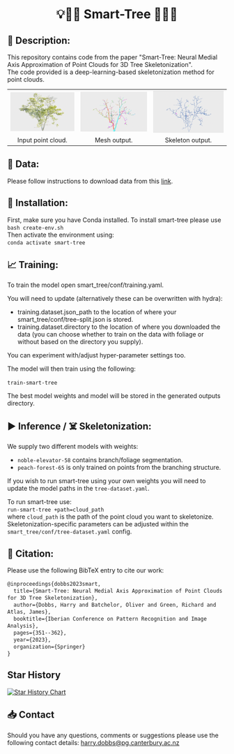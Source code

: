 # <center> 💡🧠🤔 Smart-Tree 🌳🌲🌴 </center>

## 📝 Description:

This repository contains code from the paper "Smart-Tree: Neural Medial Axis Approximation of Point Clouds for 3D Tree Skeletonization". <br>
The code provided is a deep-learning-based skeletonization method for point clouds.

<table>
<tr>
  <td style="text-align: center"><img src="images/botanic-pcd.png", height=100%></td>
  <td style="text-align: center"><img src="images/botanic-branch-mesh.png", height=100%></td>
  <td style="text-align: center"><img src="images/botanic-skeleton.png", height=100%></td>
</tr>
<tr>
  <td align="center">Input point cloud.</td>
  <td align="center">Mesh output.</td>
  <td align="center">Skeleton output.</td>
</tr>
</table>


## 💾 Data:

Please follow instructions to download data from this <a href="https://github.com/uc-vision/synthetic-trees">link</a>. <br>

## 🔧 Installation:

First, make sure you have Conda installed.
To install smart-tree please use <br>`bash create-env.sh`<br>
Then activate the environment using: <br>`conda activate smart-tree`


## 📈 Training:

To train the model open smart_tree/conf/training.yaml.

You will need to update (alternatively these can be overwritten with hydra): 

- training.dataset.json_path to the location of where your smart_tree/conf/tree-split.json is stored. 
- training.dataset.directory to the location of where you downloaded the data (you can choose whether to train on the data with foliage or without based on the directory you supply).

You can experiment with/adjust hyper-parameter settings too.

The model will then train using the following:

`train-smart-tree`

The best model weights and model will be stored in the generated outputs directory.

## ▶️ Inference / ☠️ Skeletonization:

We supply two different models with weights:
* `noble-elevator-58` contains branch/foliage segmentation. <br>
* `peach-forest-65` is only trained on points from the branching structure. <br>

If you wish to run smart-tree using your own weights you will need to update the model paths in the `tree-dataset.yaml`. <br>

To run smart-tree use: <br>
`run-smart-tree +path=cloud_path` <br>
where `cloud_path` is the path of the point cloud you want to skeletonize. <br>
Skeletonization-specific parameters can be adjusted within the `smart_tree/conf/tree-dataset.yaml` config.

## 📜 Citation:
Please use the following BibTeX entry to cite our work: <br>

```
@inproceedings{dobbs2023smart,
  title={Smart-Tree: Neural Medial Axis Approximation of Point Clouds for 3D Tree Skeletonization},
  author={Dobbs, Harry and Batchelor, Oliver and Green, Richard and Atlas, James},
  booktitle={Iberian Conference on Pattern Recognition and Image Analysis},
  pages={351--362},
  year={2023},
  organization={Springer}
}
```
## Star History

[![Star History Chart](https://api.star-history.com/svg?repos=uc-vision/smart-tree&type=Date)](https://star-history.com/#uc-vision/smart-tree&Date)


## 📥 Contact 

Should you have any questions, comments or suggestions please use the following contact details:
harry.dobbs@pg.canterbury.ac.nz
